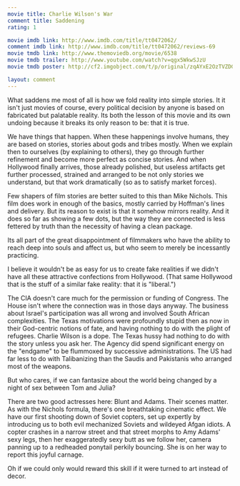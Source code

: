 ```yaml
---
movie title: Charlie Wilson's War
comment title: Saddening
rating: 1

movie imdb link: http://www.imdb.com/title/tt0472062/
comment imdb link: http://www.imdb.com/title/tt0472062/reviews-69
movie tmdb link: http://www.themoviedb.org/movie/6538
movie tmdb trailer: http://www.youtube.com/watch?v=qgx5WkwSJzU
movie tmdb poster: http://cf2.imgobject.com/t/p/original/zqAYxE2OzTVZDGavMcTxuWEhK3G.jpg

layout: comment
---
```


What saddens me most of all is how we fold reality into simple stories. It it isn't just movies of course, every political decision by anyone is based on fabricated but palatable reality. Its both the lesson of this movie and its own undoing because it breaks its only reason to be: that it is true.

We have things that happen. When these happenings involve humans, they are based on stories, stories about gods and tribes mostly. When we explain then to ourselves (by explaining to others), they go through further refinement and become more perfect as concise stories. And when Hollywood finally arrives, those already polished, but useless artifacts get further processed, strained and arranged to be not only stories we understand, but that work dramatically (so as to satisfy market forces).

Few shapers of film stories are better suited to this than Mike Nichols. This film does work in enough of the basics, mostly carried by Hoffman's lines and delivery. But its reason to exist is that it somehow mirrors reality. And it does so far as showing a few dots, but the way they are connected is less fettered by truth than the necessity of having a clean package.

Its all part of the great disappointment of filmmakers who have the ability to reach deep into souls and affect us, but who seem to merely be incessantly practicing.

I believe it wouldn't be as easy for us to create fake realities if we didn't have all these attractive confections from Hollywood. (That same Hollywood that is the stuff of a similar fake reality: that it is "liberal.")

The CIA doesn't care much for the permission or funding of Congress. The House isn't where the connection was in those days anyway. The business about Israel's participation was all wrong and involved South African complexities. The Texas motivations were profoundly stupid then as now in their God-centric notions of fate, and having nothing to do with the plight of refugees. Charlie Wilson is a dope. The Texas hussy had nothing to do with the story unless you ask her. The Agency did spend significant energy on the "endgame" to be flummoxed by successive administrations. The US had far less to do with Talibanizing than the Saudis and Pakistanis who arranged most of the weapons.

But who cares, if we can fantasize about the world being changed by a night of sex between Tom and Julia?

There are two good actresses here: Blunt and Adams. Their scenes matter. As with the Nichols formula, there's one breathtaking cinematic effect. We have our first shooting down of Soviet copters, set up expertly by introducing us to both evil mechanized Soviets and wildeyed Afgan idiots. A copter crashes in a narrow street and that street morphs to Amy Adams' sexy legs, then her exaggeratedly sexy butt as we follow her, camera panning up to a redheaded ponytail perkily bouncing. She is on her way to report this joyful carnage. 

Oh if we could only would reward this skill if it were turned to art instead of decor.